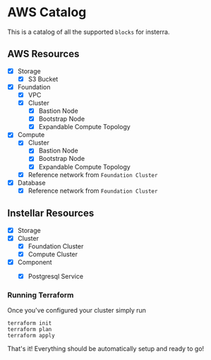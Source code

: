 # AWS Catalog

This is a catalog of all the supported `blocks` for insterra.

## AWS Resources

- [x] Storage
  - [x] S3 Bucket
- [x] Foundation
  - [x] VPC
  - [x] Cluster
    - [x] Bastion Node
    - [x] Bootstrap Node
    - [x] Expandable Compute Topology
- [x] Compute
  - [x] Cluster
    - [x] Bastion Node
    - [x] Bootstrap Node
    - [x] Expandable Compute Topology
  - [x] Reference network from `Foundation Cluster`
- [x] Database
  - [x] Reference network from `Foundation Cluster`

## Instellar Resources

- [x] Storage
- [x] Cluster
  - [x] Foundation Cluster
  - [x] Compute Cluster
- [x] Component
  - [x] Postgresql Service


### Running Terraform

Once you've configured your cluster simply run

```shell
terraform init
terraform plan
terraform apply
```

That's it! Everything should be automatically setup and ready to go!
